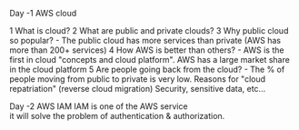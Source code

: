 Day -1  AWS cloud

1 What is cloud? 
2 What are public and private clouds?
3 Why public cloud so popular? - The public cloud has more services than private (AWS has more than 200+ services)
4 How AWS is better than others? - AWS is the first in cloud "concepts and cloud platform". AWS has a large market share in the cloud platform
5 Are people going back from the cloud? - The % of people moving from public to private is very low. 
        Reasons for "cloud repatriation" (reverse cloud migration) Security, sensitive data, etc...


Day -2 AWS IAM
IAM is one of the AWS service  
it will solve the problem of authentication & authorization.
